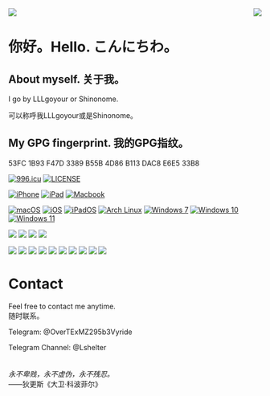 <img align="middle" src="https://count.getloli.com/get/@LLLgoyour?theme=moebooru-h" />
<a href="https://github.com/LLLgoyour"><img align="right" src="https://github-readme-stats.vercel.app/api?username=LLLgoyour&show_icons=true&theme=radical"></a>

# 你好。Hello. こんにちわ。
## About myself. 关于我。
I go by LLLgoyour or Shinonome. <br>

可以称呼我LLLgoyour或是Shinonome。 <br>

## My GPG fingerprint. 我的GPG指纹。
53FC 1B93 F47D 3389 B55B  4D86 B113 DAC8 E6E5 33B8

[![996.icu](https://img.shields.io/badge/link-996.icu-red.svg)](https://996.icu)
[![LICENSE](https://img.shields.io/badge/license-Anti%20996-blue.svg)](https://github.com/996icu/996.ICU/blob/master/LICENSE)

[![iPhone](https://img.shields.io/badge/iPhone-XS-111111?style=flat-square&logo=apple&logoColor=233333)](https://www.apple.com/)
[![iPad](https://img.shields.io/badge/iPad-3rdPro%202020-191981?style=flat-square&logo=apple&logoColor=233333)](https://www.apple.com/)
[![Macbook](https://img.shields.io/badge/Macbook-M1-111111?style=flat-square&logo=apple&logoColor=233333)](https://www.apple.com/)

[![macOS](https://img.shields.io/badge/macOS-Macintosh-233333?style=flat-square&logo=apple&logoColor=ffffff)](https://apple.com/)
[![iOS](https://img.shields.io/badge/iOS-233333?style=flat-square&logo=apple&logoColor=ffffff)](https://apple.com/)
[![iPadOS](https://img.shields.io/badge/iPadOS-233333?style=flat-square&logo=apple&logoColor=ffffff)](https://apple.com/)
[![Arch Linux](https://img.shields.io/badge/Arch%20Linux-1793d0?style=flat-square&logo=arch-linux&logoColor=233333)](https://archlinux.org)
[![Windows 7](https://img.shields.io/badge/Windows%207-FFBA14?style=flat-square&logo=windows&logoColor=114514)](https://www.microsoft.com/en-us/windows/windows-7-end-of-life-support-information)
[![Windows 10](https://img.shields.io/badge/Windows%2010-81BB0D?style=flat-square&logo=windows&logoColor=114514)](https://www.microsoft.com/p/windows-10-home/d76qx4bznwk4)
[![Windows 11](https://img.shields.io/badge/Windows%2011-0BA5F0?style=flat-square&logo=windows&logoColor=114514)](https://www.microsoft.com/en-us/windows/windows-11)

[![](https://img.shields.io/badge/Editor-Visual%20Studio%20Code-blue?style=flat-square&logo=visual-studio-code&logoColor=35A3F2)](https://code.visualstudio.com/)
[![](https://img.shields.io/badge/IDE-IntelliJ%20IDEA-black?style=flat-square&logo=IntelliJ%20IDEA&logoColor=549DF0)](https://www.jetbrains.com/idea/)
[![](https://img.shields.io/badge/IDE-Android%20Studio-3CDC84?style=flat-square&logo=Android%20Studio&logoColor=4284F3)](https://developer.android.com/studio)
[![](https://img.shields.io/badge/Nova-C33BFE?style=flat-square&logo=Nova&logoColor=246DFF)](https://nova.app/)

[![](https://img.shields.io/badge/-Pascal-3065A6?style=flat-square)](https://www.freepascal.org/)
[![](https://img.shields.io/badge/-Java-red?style=flat-square&logo=java&logoColor=black)](https://www.oracle.com/java/)
[![](https://img.shields.io/badge/-PHP-informational?style=flat-square&logo=php&logoColor=white)](https://www.php.net/)
[![](https://img.shields.io/badge/-JavaScript-114514?style=flat-square&logo=javascript&logoColor=white)](https://www.ecma-international.org/)
[![](https://img.shields.io/badge/-Kotlin-7F52FF?style=flat-square&logo=kotlin&logoColor=black)](https://kotlinlang.org/)
[![](https://img.shields.io/badge/-Vue.js-4fc08d?style=flat-square&logo=vue.js&logoColor=ffffff)](https://vuejs.org/)
[![](https://img.shields.io/badge/-Go-04ABD7?style=flat-square&logo=go&logoColor=black)](https://golang.org/)
[![](https://img.shields.io/badge/-Dart-04589C?style=flat-square&logo=dart&logoColor=white)](https://dart.dev/)
[![](https://img.shields.io/badge/-Latex-008080?style=flat-square&logo=latex&logoColor=white)](https://www.latex-project.org/)
<img
  src="https://cr-skills-chart-widget.azurewebsites.net/api/api?username=LLLgoyour"
/>
# Contact
Feel free to contact me anytime. <br>
随时联系。<br>

Telegram: @OverTExMZ295b3Vyride <br>

Telegram Channel: @Lshelter
<br>
<br>
<br>
*永不卑贱，永不虚伪，永不残忍。*
<br>
——狄更斯《大卫·科波菲尔》



<!--
LLLgoyour, 2022/2
-->
